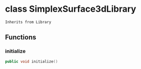 # class SimplexSurface3dLibrary


```cpp
Inherits from Library
```



## Functions

### initialize

```cpp
public void initialize()
```




